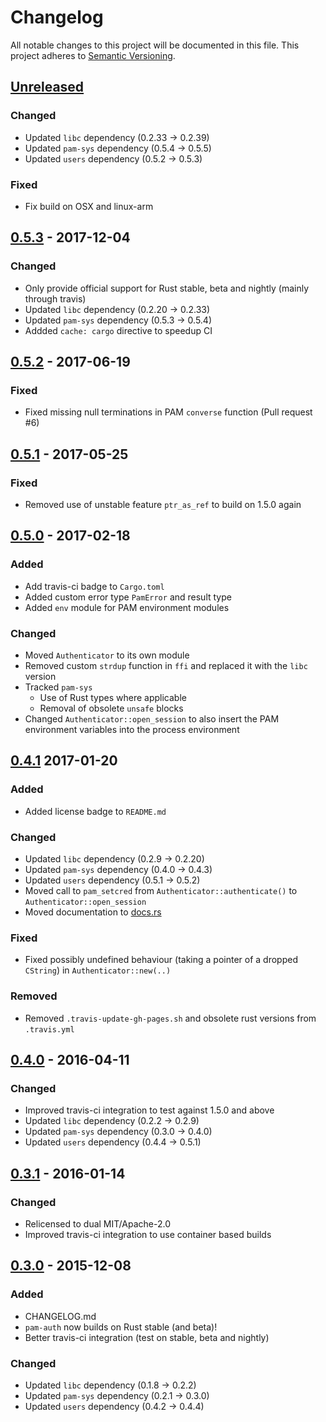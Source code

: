 # Changelog
All notable changes to this project will be documented in this file.
This project adheres to [Semantic Versioning](http://semver.org/).

<!--
### Added - for new features.
### Changed - for changes in existing functionality.
### Deprecated - for once-stable features removed in upcoming releases.
### Removed - for deprecated features removed in this release.
### Fixed - for any bug fixes.
### Security - to invite users to upgrade in case of vulnerabilities.
-->

## [Unreleased]
### Changed
- Updated `libc` dependency (0.2.33 -> 0.2.39)
- Updated `pam-sys` dependency (0.5.4 -> 0.5.5)
- Updated `users` dependency (0.5.2 -> 0.5.3)

### Fixed
- Fix build on OSX and linux-arm

## [0.5.3] - 2017-12-04
### Changed
- Only provide official support for Rust stable, beta and nightly (mainly through travis)
- Updated `libc` dependency (0.2.20 -> 0.2.33)
- Updated `pam-sys` dependency (0.5.3 -> 0.5.4)
- Addded `cache: cargo` directive to speedup CI

## [0.5.2] - 2017-06-19
### Fixed
- Fixed missing null terminations in PAM `converse` function (Pull request #6)

## [0.5.1] - 2017-05-25
### Fixed
- Removed use of unstable feature `ptr_as_ref` to build on 1.5.0 again

## [0.5.0] - 2017-02-18
### Added
- Add travis-ci badge to `Cargo.toml`
- Added custom error type `PamError` and result type
- Added `env` module for PAM environment modules

### Changed
- Moved `Authenticator` to its own module
- Removed custom `strdup` function in `ffi` and replaced it with the `libc` version
- Tracked `pam-sys`
    - Use of Rust types where applicable
    - Removal of obsolete `unsafe` blocks
- Changed `Authenticator::open_session` to also insert the PAM environment variables into the process environment

## [0.4.1] 2017-01-20
### Added
- Added license badge to `README.md`

### Changed
- Updated `libc` dependency (0.2.9 -> 0.2.20)
- Updated `pam-sys` dependency (0.4.0 -> 0.4.3)
- Updated `users` dependency (0.5.1 -> 0.5.2)
- Moved call to `pam_setcred` from `Authenticator::authenticate()` to `Authenticator::open_session`
- Moved documentation to [docs.rs](https://docs.rs/pam-auth/)

### Fixed
- Fixed possibly undefined behaviour (taking a pointer of a dropped `CString`) in `Authenticator::new(..)`

### Removed
- Removed `.travis-update-gh-pages.sh` and obsolete rust versions from `.travis.yml`

## [0.4.0] - 2016-04-11
### Changed
- Improved travis-ci integration to test against 1.5.0 and above
- Updated `libc` dependency (0.2.2 -> 0.2.9)
- Updated `pam-sys` dependency (0.3.0 -> 0.4.0)
- Updated `users` dependency (0.4.4 -> 0.5.1)

## [0.3.1] - 2016-01-14
### Changed
- Relicensed to dual MIT/Apache-2.0
- Improved travis-ci integration to use container based builds

## [0.3.0] - 2015-12-08
### Added
- CHANGELOG.md
- `pam-auth` now builds on Rust stable (and beta)!
- Better travis-ci integration (test on stable, beta and nightly)

### Changed
- Updated `libc` dependency (0.1.8 -> 0.2.2)
- Updated `pam-sys` dependency (0.2.1 -> 0.3.0)
- Updated `users` dependency (0.4.2 -> 0.4.4)


[Unreleased]: https://github.com/1wilkens/pam-auth/compare/v0.5.3...HEAD
[0.5.3]: https://github.com/1wilkens/pam-auth/compare/v0.5.2...v0.5.3
[0.5.2]: https://github.com/1wilkens/pam-auth/compare/v0.5.1...v0.5.2
[0.5.1]: https://github.com/1wilkens/pam-auth/compare/v0.5.0...v0.5.1
[0.5.0]: https://github.com/1wilkens/pam-auth/compare/v0.4.1...v0.5.0
[0.4.1]: https://github.com/1wilkens/pam-auth/compare/v0.4.0...v0.4.1
[0.4.0]: https://github.com/1wilkens/pam-auth/compare/v0.3.1...v0.4.0
[0.3.1]: https://github.com/1wilkens/pam-auth/compare/v0.3.0...v0.3.1
[0.3.0]: https://github.com/1wilkens/pam-auth/compare/v0.2.0...v0.3.0
